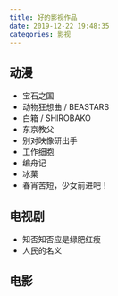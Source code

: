 ```yaml
---
title: 好的影视作品
date: 2019-12-22 19:48:35
categories: 影视
---
```


## 动漫
* 宝石之国
* 动物狂想曲 / BEASTARS
* 白箱 / SHIROBAKO
* 东京教父
* 别对映像研出手
* 工作细胞
* 编舟记
* 冰菓
* 春宵苦短，少女前进吧！

## 电视剧
* 知否知否应是绿肥红瘦
* 人民的名义

## 电影